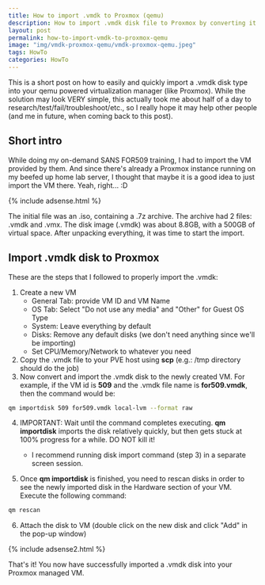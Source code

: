 ```yaml
---
title: How to import .vmdk to Proxmox (qemu)
description: How to import .vmdk disk file to Proxmox by converting it to .raw using qemu tools. 
layout: post
permalink: how-to-import-vmdk-to-proxmox-qemu
image: "img/vmdk-proxmox-qemu/vmdk-proxmox-qemu.jpeg"
tags: HowTo
categories: HowTo
---
```

This is a short post on how to easily and quickly import a .vmdk disk type into your qemu powered virtualization manager (like Proxmox). While the solution may look VERY simple, this actually took me about half of a day to research/test/fail/troubleshoot/etc., so I really hope it may help other people (and me in future, when coming back to this post).


## Short intro 

While doing my on-demand SANS FOR509 training, I had to import the VM provided by them. And since there's already a Proxmox instance running on my beefed up home lab server, I thought that maybe it is a good idea to just import the VM there. Yeah, right... :D

{% include adsense.html %}

The initial file was an .iso, containing a .7z archive. The archive had 2 files: .vmdk and .vmx. The disk image (.vmdk) was about 8.8GB, with a 500GB of virtual space. After unpacking everything, it was time to start the import.


## Import .vmdk disk to Proxmox

These are the steps that I followed to properly import the .vmdk:

1. Create a new VM
    - General Tab: provide VM ID and VM Name
    - OS Tab: Select "Do not use any media" and "Other" for Guest OS Type
    - System: Leave everything by default
    - Disks: Remove any default disks (we don't need anything since we'll be importing)
    - Set CPU/Memory/Network to whatever you need
2. Copy the .vmdk file to your PVE host using **scp** (e.g.: /tmp directory should do the job)
3. Now convert and import the .vmdk disk to the newly created VM. For example, if the VM id is **509** and the .vmdk file name is **for509.vmdk**, then the command would be: 
```bash
qm importdisk 509 for509.vmdk local-lvm --format raw
```

4. IMPORTANT: Wait until the command completes executing. **qm importdisk** imports the disk relatively quickly, but then gets stuck at 100% progress for a while. DO NOT kill it!
    - I recommend running disk import command (step 3) in a separate screen session.

5. Once **qm importdisk** is finished, you need to rescan disks in order to see the newly imported disk in the Hardware section of your VM. Execute the following command: 
```bash
qm rescan
```

6. Attach the disk to VM (double click on the new disk and click "Add" in the pop-up window)

{% include adsense2.html %}

That's it! You now have successfully imported a .vmdk disk into your Proxmox managed VM.
